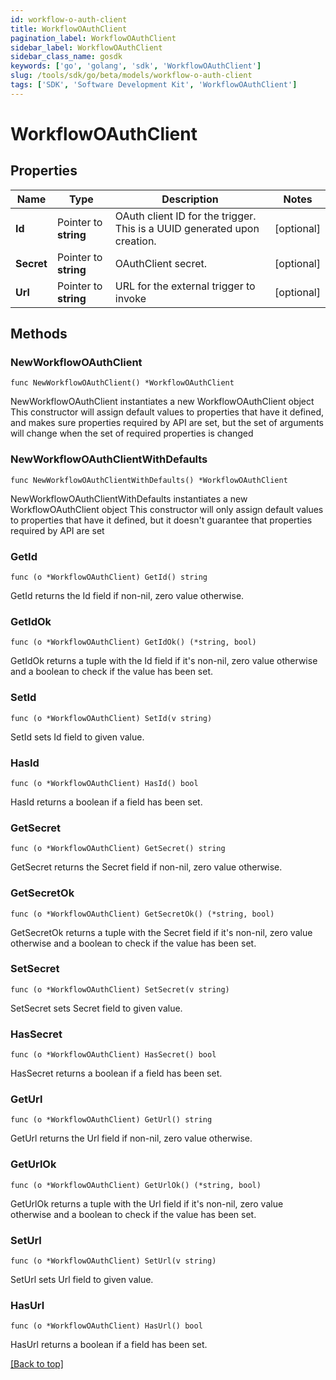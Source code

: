 ```yaml
---
id: workflow-o-auth-client
title: WorkflowOAuthClient
pagination_label: WorkflowOAuthClient
sidebar_label: WorkflowOAuthClient
sidebar_class_name: gosdk
keywords: ['go', 'golang', 'sdk', 'WorkflowOAuthClient'] 
slug: /tools/sdk/go/beta/models/workflow-o-auth-client
tags: ['SDK', 'Software Development Kit', 'WorkflowOAuthClient']
---
```


# WorkflowOAuthClient

## Properties

Name | Type | Description | Notes
------------ | ------------- | ------------- | -------------
**Id** |  Pointer to **string** | OAuth client ID for the trigger. This is a UUID generated upon creation. | [optional] 
**Secret** |  Pointer to **string** | OAuthClient secret. | [optional] 
**Url** |  Pointer to **string** | URL for the external trigger to invoke | [optional] 

## Methods

### NewWorkflowOAuthClient

`func NewWorkflowOAuthClient() *WorkflowOAuthClient`

NewWorkflowOAuthClient instantiates a new WorkflowOAuthClient object
This constructor will assign default values to properties that have it defined,
and makes sure properties required by API are set, but the set of arguments
will change when the set of required properties is changed

### NewWorkflowOAuthClientWithDefaults

`func NewWorkflowOAuthClientWithDefaults() *WorkflowOAuthClient`

NewWorkflowOAuthClientWithDefaults instantiates a new WorkflowOAuthClient object
This constructor will only assign default values to properties that have it defined,
but it doesn't guarantee that properties required by API are set

### GetId

`func (o *WorkflowOAuthClient) GetId() string`

GetId returns the Id field if non-nil, zero value otherwise.

### GetIdOk

`func (o *WorkflowOAuthClient) GetIdOk() (*string, bool)`

GetIdOk returns a tuple with the Id field if it's non-nil, zero value otherwise
and a boolean to check if the value has been set.

### SetId

`func (o *WorkflowOAuthClient) SetId(v string)`

SetId sets Id field to given value.

### HasId

`func (o *WorkflowOAuthClient) HasId() bool`

HasId returns a boolean if a field has been set.

### GetSecret

`func (o *WorkflowOAuthClient) GetSecret() string`

GetSecret returns the Secret field if non-nil, zero value otherwise.

### GetSecretOk

`func (o *WorkflowOAuthClient) GetSecretOk() (*string, bool)`

GetSecretOk returns a tuple with the Secret field if it's non-nil, zero value otherwise
and a boolean to check if the value has been set.

### SetSecret

`func (o *WorkflowOAuthClient) SetSecret(v string)`

SetSecret sets Secret field to given value.

### HasSecret

`func (o *WorkflowOAuthClient) HasSecret() bool`

HasSecret returns a boolean if a field has been set.

### GetUrl

`func (o *WorkflowOAuthClient) GetUrl() string`

GetUrl returns the Url field if non-nil, zero value otherwise.

### GetUrlOk

`func (o *WorkflowOAuthClient) GetUrlOk() (*string, bool)`

GetUrlOk returns a tuple with the Url field if it's non-nil, zero value otherwise
and a boolean to check if the value has been set.

### SetUrl

`func (o *WorkflowOAuthClient) SetUrl(v string)`

SetUrl sets Url field to given value.

### HasUrl

`func (o *WorkflowOAuthClient) HasUrl() bool`

HasUrl returns a boolean if a field has been set.


[[Back to top]](#) 


